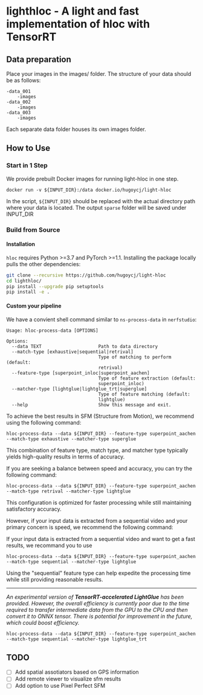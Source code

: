 # lighthloc - A light and fast implementation of hloc with TensorRT

## Data preparation
Place your images in the images/ folder. The structure of your data should be as follows:
```
-data_001
    -images
-data_002
    -images
-data_003
    -images
```
Each separate data folder houses its own images folder.

## How to Use
### Start in 1 Step
We provide prebuilt Docker images for running light-hloc in one step.
```
docker run -v ${INPUT_DIR}:/data docker.io/hugoycj/light-hloc
```
In the script, `${INPUT_DIR}` should be replaced with the actual directory path where your data is located. The output `sparse` folder will be saved under INPUT_DIR


### Build from Source
#### Installation
`hloc` requires Python >=3.7 and PyTorch >=1.1. Installing the package locally pulls the other dependencies:

```bash
git clone --recursive https://github.com/hugoycj/light-hloc
cd lighthloc/
pip install --upgrade pip setuptools
pip install -e .
```

#### Custom your pipeline
We have a convient shell command similar to `ns-process-data` in `nerfstudio`:
```
Usage: hloc-process-data [OPTIONS]

Options:
  --data TEXT                     Path to data directory
  --match-type [exhaustive|sequential|retrival]
                                  Type of matching to perform (default:
                                  retrival)
  --feature-type [superpoint_inloc|superpoint_aachen]
                                  Type of feature extraction (default:
                                  superpoint_inloc)
  --matcher-type [lightglue|lightglue_trt|superglue]
                                  Type of feature matching (default:
                                  lightglue)
  --help                          Show this message and exit.
```

To achieve the best results in SFM (Structure from Motion), we recommend using the following command:
```
hloc-process-data --data ${INPUT_DIR} --feature-type superpoint_aachen --match-type exhaustive --matcher-type superglue
```
This combination of feature type, match type, and matcher type typically yields high-quality results in terms of accuracy.

If you are seeking a balance between speed and accuracy, you can try the following command:
```
hloc-process-data --data ${INPUT_DIR} --feature-type superpoint_aachen --match-type retrival --matcher-type lightglue
```
This configuration is optimized for faster processing while still maintaining satisfactory accuracy.

However, if your input data is extracted from a sequential video and your primary concern is speed, we recommend the following command:

If your input data is extracted from a sequential video and want to get a fast results, we recommand you to use
```
hloc-process-data --data ${INPUT_DIR} --feature-type superpoint_aachen --match-type sequential --matcher-type lightglue
```
Using the "sequential" feature type can help expedite the processing time while still providing reasonable results.

---

*An experimental version of **TensorRT-accelerated LightGlue** has been provided. However, the overall efficiency is currently poor due to the time required to transfer intermediate data from the GPU to the CPU and then convert it to ONNX tensor. There is potential for improvement in the future, which could boost efficiency.*
```
hloc-process-data --data ${INPUT_DIR} --feature-type superpoint_aachen --match-type sequential --matcher-type lightglue_trt
```

## TODO
- [ ] Add spatial assotiators based on GPS information
- [ ] Add remote viewer to visualize sfm results
- [ ] Add option to use Pixel Perfect SFM